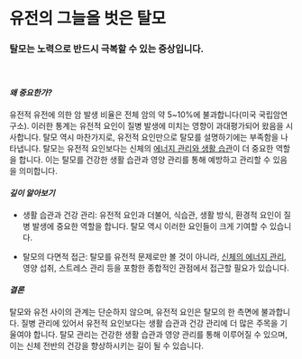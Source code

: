 
# 유전의 그늘을 벗은 탈모

### 탈모는 노력으로 반드시 극복할 수 있는 증상입니다.   
　  
#### ***왜 중요한가?***   
유전적 유전에 의한 암 발생 비율은 전체 암의 약 5~10%에 불과합니다(미국 국립암연구소). 이러한 통계는 유전적 요인이 질병 발생에 미치는 영향이 과대평가되어 왔음을 시사합니다. 탈모 역시 마찬가지로, 유전적 요인만으로 탈모를 설명하기에는 부족함을 나타냅니다. 탈모는 유전적 요인보다는 신체의 [에너지 관리와 생활 습관](/m04/m0402)이 더 중요한 역할을 합니다. 이는 탈모를 건강한 생활 습관과 영양 관리를 통해 예방하고 관리할 수 있음을 의미합니다. 

#### ***깊이 알아보기***

- 생활 습관과 건강 관리: 유전적 요인과 더불어, 식습관, 생활 방식, 환경적 요인이 질병 발생에 중요한 역할을 합니다. 탈모 역시 이러한 요인들이 크게 기여할 수 있습니다.
 
- 탈모의 다면적 접근: 탈모를 유전적 문제로만 볼 것이 아니라, [신체의 에너지 관리](/m04/m0402/m040202), 영양 섭취, 스트레스 관리 등을 포함한 종합적인 관점에서 접근할 필요가 있습니다. 

#### ***결론***    
탈모와 유전 사이의 관계는 단순하지 않으며, 유전적 요인은 탈모의 한 측면에 불과합니다. 질병 관리에 있어서 유전적 요인보다는 생활 습관과 건강 관리에 더 많은 주목을 기울여야 합니다. 탈모 관리는 건강한 생활 습관과 영양 관리를 통해 이루어질 수 있으며, 이는 신체 전반의 건강을 향상하시키는 길이 될 수 있습니다.
<!--stackedit_data:
eyJoaXN0b3J5IjpbLTkyNDIwMjk0MCwtNzAyMjc3MzQxLC0xNT
c3Nzc1ODY0LC03MDIyNzczNDEsLTE1Nzc3NzU4NjQsODQxNTI3
NzY2LC0zMTI3OTI3NDZdfQ==
-->